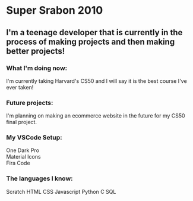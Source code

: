 # Super Srabon 2010
## I'm a teenage developer that is currently in the process of making projects and then making better projects!

### What I'm doing now:
I'm currently taking Harvard's CS50 and I will say it is the best course I've ever taken!

### Future projects:
I'm planning on making an ecommerce website in the future for my CS50 final project.

### My VSCode Setup:
One Dark Pro     
Material Icons    
Fira Code    

### The languages I know:
Scratch
HTML
CSS
Javascript
Python
C
SQL
